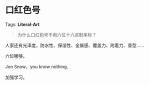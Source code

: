 # 口红色号

Tags: **Literal-Art**

> 为什么口红色号不用六位十六进制来标？



人家还有光泽度，防水性、保湿性、金属感、覆盖力、附着力、香型……

六位哪够。

Jon Snow，you know nothing.

加强学习。



